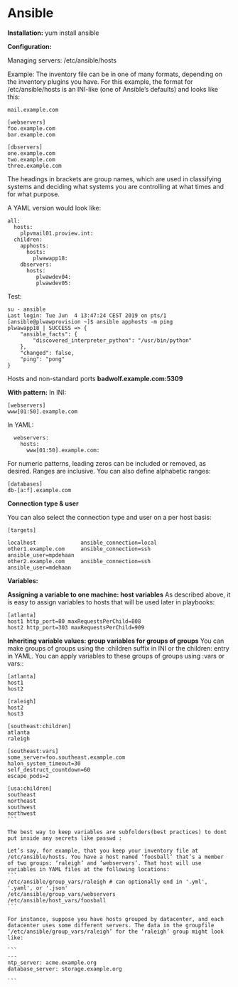 # Ansible
 **Installation:**
 yum install ansible
 
 
 **Configuration:**
 
 Managing servers:
 /etc/ansible/hosts
 
 Example:
 The inventory file can be in one of many formats, depending on the inventory plugins you have. For this example, the format for /etc/ansible/hosts is an INI-like (one of Ansible’s defaults) and looks like this:
```
mail.example.com

[webservers]
foo.example.com
bar.example.com

[dbservers]
one.example.com
two.example.com
three.example.com
```
The headings in brackets are group names, which are used in classifying systems and deciding what systems you are controlling at what times and for what purpose.

A YAML version would look like:
```
all:
  hosts:
    plpvmail01.proview.int:
  children:
    apphosts:
      hosts:
        plwawapp18:
    dbservers:
      hosts:
         plwawdev04:
         plwawdev05:
```

Test:

```
su - ansible
Last login: Tue Jun  4 13:47:24 CEST 2019 on pts/1
[ansible@plwawprovision ~]$ ansible apphosts -m ping
plwawapp18 | SUCCESS => {
    "ansible_facts": {
        "discovered_interpreter_python": "/usr/bin/python"
    }, 
    "changed": false, 
    "ping": "pong"
}

```
Hosts and non-standard ports
**badwolf.example.com:5309**

**With pattern:**
In INI:

```
[webservers]
www[01:50].example.com
```

In YAML:

```
  webservers:
    hosts:
      www[01:50].example.com:
```

For numeric patterns, leading zeros can be included or removed, as desired. Ranges are inclusive. You can also define alphabetic ranges:

```
[databases]
db-[a:f].example.com
```

**Connection type & user**

You can also select the connection type and user on a per host basis:

```
[targets]

localhost              ansible_connection=local
other1.example.com     ansible_connection=ssh        ansible_user=mpdehaan
other2.example.com     ansible_connection=ssh        ansible_user=mdehaan
```

**Variables:**

**Assigning a variable to one machine: host variables**
As described above, it is easy to assign variables to hosts that will be used later in playbooks:
```
[atlanta]
host1 http_port=80 maxRequestsPerChild=808
host2 http_port=303 maxRequestsPerChild=909
```

**Inheriting variable values: group variables for groups of groups**
You can make groups of groups using the :children suffix in INI or the children: entry in YAML. You can apply variables to these groups of groups using :vars or vars::
````
[atlanta]
host1
host2

[raleigh]
host2
host3

[southeast:children]
atlanta
raleigh

[southeast:vars]
some_server=foo.southeast.example.com
halon_system_timeout=30
self_destruct_countdown=60
escape_pods=2

[usa:children]
southeast
northeast
southwest
northwest
```

The best way to keep variables are subfolders(best practices) to dont put inside any secrets like passwd :

Let’s say, for example, that you keep your inventory file at /etc/ansible/hosts. You have a host named ‘foosball’ that’s a member of two groups: ‘raleigh’ and ‘webservers’. That host will use variables in YAML files at the following locations:
```
/etc/ansible/group_vars/raleigh # can optionally end in '.yml', '.yaml', or '.json'
/etc/ansible/group_vars/webservers
/etc/ansible/host_vars/foosball
```

For instance, suppose you have hosts grouped by datacenter, and each datacenter uses some different servers. The data in the groupfile ‘/etc/ansible/group_vars/raleigh’ for the ‘raleigh’ group might look like:

```
---
ntp_server: acme.example.org
database_server: storage.example.org

```


